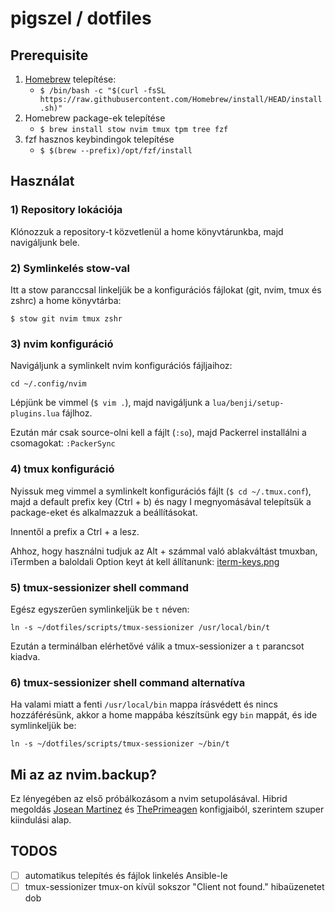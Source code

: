 # pigszel / dotfiles

## Prerequisite

1. [Homebrew](https://brew.sh) telepítése:
   - `$ /bin/bash -c "$(curl -fsSL https://raw.githubusercontent.com/Homebrew/install/HEAD/install.sh)"`
2. Homebrew package-ek telepítése
   - `$ brew install stow nvim tmux tpm tree fzf`
3. fzf hasznos keybindingok telepítése
   - `$ $(brew --prefix)/opt/fzf/install`

## Használat

### 1) Repository lokációja

Klónozzuk a repository-t közvetlenül a home könyvtárunkba, majd navigáljunk bele.

### 2) Symlinkelés stow-val

Itt a stow paranccsal linkeljük be a konfigurációs fájlokat (git, nvim, tmux és zshrc) a home könyvtárba:

```
$ stow git nvim tmux zshr
```

### 3) nvim konfiguráció

Navigáljunk a symlinkelt nvim konfigurációs fájljaihoz:

```
cd ~/.config/nvim
```

Lépjünk be vimmel (`$ vim .`), majd navigáljunk a `lua/benji/setup-plugins.lua` fájlhoz.

Ezután már csak source-olni kell a fájlt (`:so`), majd Packerrel installálni a csomagokat: `:PackerSync`

### 4) tmux konfiguráció

Nyissuk meg vimmel a symlinkelt konfigurációs fájlt (`$ cd ~/.tmux.conf`), majd a default prefix key (Ctrl + b) és nagy I megnyomásával telepítsük a package-eket és alkalmazzuk a beállításokat.

Innentől a prefix a Ctrl + a lesz.

Ahhoz, hogy használni tudjuk az Alt + számmal való ablakváltást tmuxban, iTermben a baloldali Option keyt át kell állítanunk: [iterm-keys.png](/documents/iterm-keys.png)


### 5) tmux-sessionizer shell command

Egész egyszerűen symlinkeljük be `t` néven:

```
ln -s ~/dotfiles/scripts/tmux-sessionizer /usr/local/bin/t
```

Ezután a terminálban elérhetővé válik a tmux-sessionizer a `t` parancsot kiadva.

### 6) tmux-sessionizer shell command alternatíva

Ha valami miatt a fenti `/usr/local/bin` mappa írásvédett és nincs hozzáférésünk, akkor a home mappába készítsünk egy `bin` mappát, és ide symlinkeljük be:

```
ln -s ~/dotfiles/scripts/tmux-sessionizer ~/bin/t
```

## Mi az az nvim.backup?

Ez lényegében az első próbálkozásom a nvim setupolásával. Hibrid megoldás [Josean Martinez](https://github.com/josean-dev/dev-environment-files) és [ThePrimeagen](https://github.com/ThePrimeagen/init.lua) konfigjaiból, szerintem szuper kiindulási alap.

## TODOS

- [ ] automatikus telepítés és fájlok linkelés Ansible-le
- [ ] tmux-sessionizer tmux-on kívül sokszor "Client not found." hibaüzenetet dob
